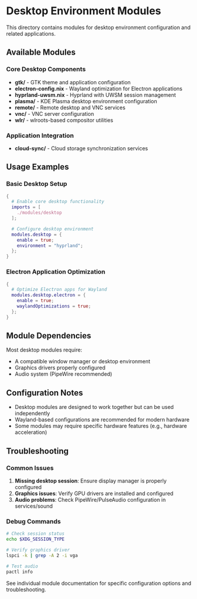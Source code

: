 # Desktop Environment Modules

This directory contains modules for desktop environment configuration and related applications.

## Available Modules

### Core Desktop Components

- **gtk/** - GTK theme and application configuration
- **electron-config.nix** - Wayland optimization for Electron applications
- **hyprland-uwsm.nix** - Hyprland with UWSM session management
- **plasma/** - KDE Plasma desktop environment configuration
- **remote/** - Remote desktop and VNC services
- **vnc/** - VNC server configuration
- **wlr/** - wlroots-based compositor utilities

### Application Integration

- **cloud-sync/** - Cloud storage synchronization services

## Usage Examples

### Basic Desktop Setup

```nix
{
  # Enable core desktop functionality
  imports = [
    ./modules/desktop
  ];

  # Configure desktop environment
  modules.desktop = {
    enable = true;
    environment = "hyprland";
  };
}
```

### Electron Application Optimization

```nix
{
  # Optimize Electron apps for Wayland
  modules.desktop.electron = {
    enable = true;
    waylandOptimizations = true;
  };
}
```

## Module Dependencies

Most desktop modules require:

- A compatible window manager or desktop environment
- Graphics drivers properly configured
- Audio system (PipeWire recommended)

## Configuration Notes

- Desktop modules are designed to work together but can be used independently
- Wayland-based configurations are recommended for modern hardware
- Some modules may require specific hardware features (e.g., hardware acceleration)

## Troubleshooting

### Common Issues

1. **Missing desktop session**: Ensure display manager is properly configured
2. **Graphics issues**: Verify GPU drivers are installed and configured
3. **Audio problems**: Check PipeWire/PulseAudio configuration in services/sound

### Debug Commands

```bash
# Check session status
echo $XDG_SESSION_TYPE

# Verify graphics driver
lspci -k | grep -A 2 -i vga

# Test audio
pactl info
```

See individual module documentation for specific configuration options and troubleshooting.
